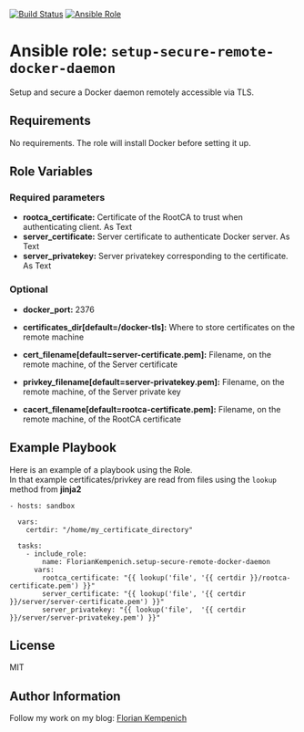 [![Build Status](https://travis-ci.org/FlorianKempenich/ansible-role-setup-secure-remote-docker-daemon.svg?branch=master)](https://travis-ci.org/FlorianKempenich/setup-secure-remote-docker-daemon) [![Ansible Role](https://img.shields.io/ansible/role/22557.svg)](https://galaxy.ansible.com/FlorianKempenich/setup-secure-remote-docker-daemon/)

# Ansible role: `setup-secure-remote-docker-daemon`

Setup and secure a Docker daemon remotely accessible via TLS.

## Requirements

No requirements. The role will install Docker before setting it up.

## Role Variables

### Required parameters

* **rootca_certificate:** Certificate of the RootCA to trust when authenticating client. As Text
* **server_certificate:** Server certificate to authenticate Docker server. As Text
* **server_privatekey:** Server privatekey corresponding to the certificate. As Text

### Optional

* **docker_port:** 2376
* **certificates_dir[default=/docker-tls]:** Where to store certificates on the remote machine

* **cert_filename[default=server-certificate.pem]:** Filename, on the remote machine, of the Server certificate 
* **privkey_filename[default=server-privatekey.pem]:**  Filename, on the remote machine, of the Server private key
* **cacert_filename[default=rootca-certificate.pem]:**  Filename, on the remote machine, of the RootCA certificate

## Example Playbook

Here is an example of a playbook using the Role.  
In that example certificates/privkey are read from files using the `lookup` method from **jinja2**

    - hosts: sandbox

      vars:
        certdir: "/home/my_certificate_directory"

      tasks:
        - include_role:
            name: FlorianKempenich.setup-secure-remote-docker-daemon
          vars:
            rootca_certificate: "{{ lookup('file', '{{ certdir }}/rootca-certificate.pem') }}"
            server_certificate: "{{ lookup('file', '{{ certdir }}/server/server-certificate.pem') }}"
            server_privatekey: "{{ lookup('file',  '{{ certdir }}/server/server-privatekey.pem') }}"


## License

MIT

## Author Information

Follow my work on my blog: [Florian Kempenich](https://floriankempenich.com)
